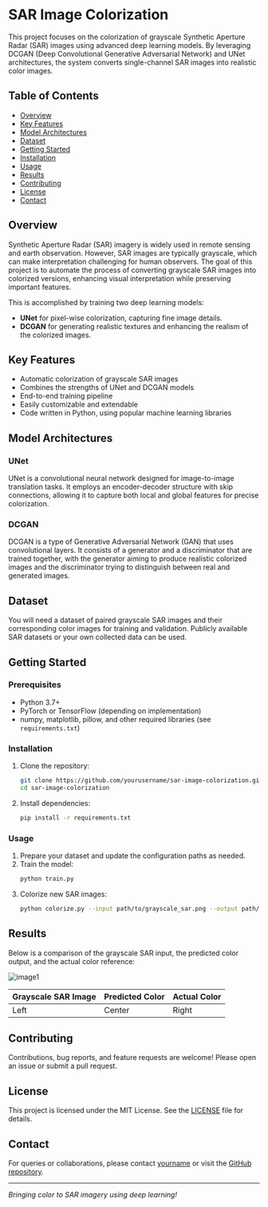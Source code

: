 # SAR Image Colorization

This project focuses on the colorization of grayscale Synthetic Aperture Radar (SAR) images using advanced deep learning models. By leveraging DCGAN (Deep Convolutional Generative Adversarial Network) and UNet architectures, the system converts single-channel SAR images into realistic color images.

## Table of Contents

- [Overview](#overview)
- [Key Features](#key-features)
- [Model Architectures](#model-architectures)
- [Dataset](#dataset)
- [Getting Started](#getting-started)
- [Installation](#installation)
- [Usage](#usage)
- [Results](#results)
- [Contributing](#contributing)
- [License](#license)
- [Contact](#contact)

## Overview

Synthetic Aperture Radar (SAR) imagery is widely used in remote sensing and earth observation. However, SAR images are typically grayscale, which can make interpretation challenging for human observers. The goal of this project is to automate the process of converting grayscale SAR images into colorized versions, enhancing visual interpretation while preserving important features.

This is accomplished by training two deep learning models:
- **UNet** for pixel-wise colorization, capturing fine image details.
- **DCGAN** for generating realistic textures and enhancing the realism of the colorized images.

## Key Features

- Automatic colorization of grayscale SAR images
- Combines the strengths of UNet and DCGAN models
- End-to-end training pipeline
- Easily customizable and extendable
- Code written in Python, using popular machine learning libraries

## Model Architectures

### UNet

UNet is a convolutional neural network designed for image-to-image translation tasks. It employs an encoder-decoder structure with skip connections, allowing it to capture both local and global features for precise colorization.

### DCGAN

DCGAN is a type of Generative Adversarial Network (GAN) that uses convolutional layers. It consists of a generator and a discriminator that are trained together, with the generator aiming to produce realistic colorized images and the discriminator trying to distinguish between real and generated images.

## Dataset

You will need a dataset of paired grayscale SAR images and their corresponding color images for training and validation. Publicly available SAR datasets or your own collected data can be used.

## Getting Started

### Prerequisites

- Python 3.7+
- PyTorch or TensorFlow (depending on implementation)
- numpy, matplotlib, pillow, and other required libraries (see `requirements.txt`)

### Installation

1. Clone the repository:
   ```bash
   git clone https://github.com/yourusername/sar-image-colorization.git
   cd sar-image-colorization
   ```

2. Install dependencies:
   ```bash
   pip install -r requirements.txt
   ```

### Usage

1. Prepare your dataset and update the configuration paths as needed.
2. Train the model:
   ```bash
   python train.py
   ```
3. Colorize new SAR images:
   ```bash
   python colorize.py --input path/to/grayscale_sar.png --output path/to/colorized_result.png
   ```

## Results

Below is a comparison of the grayscale SAR input, the predicted color output, and the actual color reference:

![image1]([image1](https://github.com/pyareayu/SAR-IMAGE-COLORIZATION/blob/main/Screenshot%202025-02-23%20204504.png))

| Grayscale SAR Image | Predicted Color | Actual Color |
|---------------------|-----------------|-------------|
|         Left        |     Center      |    Right    |

## Contributing

Contributions, bug reports, and feature requests are welcome! Please open an issue or submit a pull request.

## License

This project is licensed under the MIT License. See the [LICENSE](LICENSE) file for details.

## Contact

For queries or collaborations, please contact [yourname](mailto:your.email@example.com) or visit the [GitHub repository](https://github.com/yourusername/sar-image-colorization).

---
_Bringing color to SAR imagery using deep learning!_
